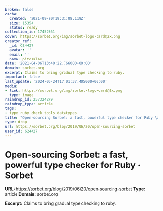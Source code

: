 ```yaml
---
broken: false
cache:
  created: '2021-09-20T19:31:08.119Z'
  size: 15354
  status: ready
collection_id: 17452361
cover: https://sorbet.org/img/sorbet-logo-card@2x.png
creator_ref:
  _id: 624427
  avatar: ''
  email: ''
  name: pitosalas
date: '2021-04-06T13:40:22.766000+00:00'
domain: sorbet.org
excerpt: Claims to bring gradual type checking to ruby.
important: false
last_update: '2024-06-24T17:01:37.405000+00:00'
media:
- link: https://sorbet.org/img/sorbet-logo-card@2x.png
  type: image
raindrop_id: 257324279
raindrop_type: article
tags:
- type ruby check tools datatypes
title: "Open-sourcing Sorbet: a fast, powerful type checker for Ruby \xB7 Sorbet"
type: drop
url: https://sorbet.org/blog/2019/06/20/open-sourcing-sorbet
user_id: 624427
---
```


# Open-sourcing Sorbet: a fast, powerful type checker for Ruby · Sorbet

**URL:** https://sorbet.org/blog/2019/06/20/open-sourcing-sorbet
**Type:** article
**Domain:** sorbet.org

**Excerpt:** Claims to bring gradual type checking to ruby.
